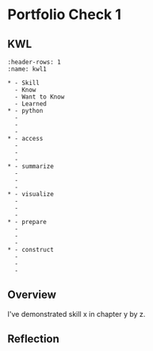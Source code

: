 # Portfolio Check 1

## KWL

<!-- 
complete the "Know" and "Want to Know" columns in Assignment 1 by putting what you
know and want to know on the two bullets following each skill -->
```{list-table} Portfolio 1 KWL Chart
:header-rows: 1
:name: kwl1

* - Skill
  - Know
  - Want to Know
  - Learned
* - python
  -
  -
  -
* - access
  -
  -
  -
* - summarize
  -
  -
  -
* - visualize
  -
  -
  -
* - prepare
  -
  -
  -
* - construct
  -
  -
  -
```

<!-- for the above to work as a table, there must be three lines that start with ` -` after each line that starts with `* -` -->

## Overview

<!-- write sentences like this for each skill you want assessed (of those eligible for this check) -->
I've demonstrated skill x in chapter y by z.


## Reflection

<!-- write a few sentences about any challenges you had -->



<!-- write a few sentences on what was most/least interesting -->
